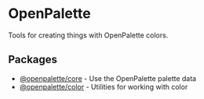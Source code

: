 # OpenPalette

Tools for creating things with OpenPalette colors.

## Packages

- [@openpalette/core](./core) - Use the OpenPalette palette data
- [@openpalette/color](./color) - Utilities for working with color
